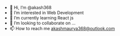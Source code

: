 - 👋 Hi, I’m @akash368
- 👀 I’m interested in Web Development
- 🌱 I’m currently learning React js
- 💞️ I’m looking to collaborate on ...
- 📫 How to reach me akashmaurya368@outlook.com

<!---
akash368/akash368 is a ✨ special ✨ repository because its `README.md` (this file) appears on your GitHub profile.
You can click the Preview link to take a look at your changes.
--->
